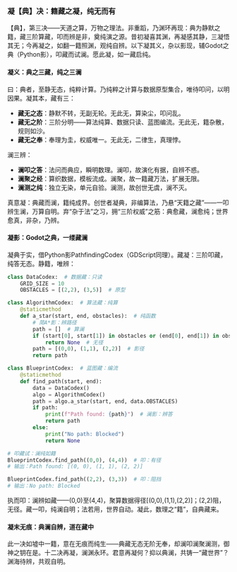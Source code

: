 ### 凝【典】决：籍藏之凝，纯无而有

【典】，第三决——天道之算，万物之理法。非重蹈，乃渊环再现：典为静默之籍，藏三阶算藏，叩而辨是非，奠纯演之源。昔初凝喜其渊，再凝感其静，三凝悟其无；今再凝之，如翻一籍照渊，观纯自辨。以下凝其义，杂以影现，辅Godot之典（Python影），叩藏而试澜。愿此凝，如一藏启纯。

#### 凝义：典之三藏，纯之三澜
曰：典者，至静无态，纯粹计算。乃纯粹之计算与数据原型集合，唯待叩问，以明因果。凝其本，藏有三：  
- **藏无之态**：静默不转，无副无轮。无此无，算染尘，叩问乱。  
- **藏无之阶**：三阶分明——算法纯算、数据只读、蓝图编流。无此无，籍杂散，规则如沙。  
- **藏无之奉**：奉理为圭，权威唯一。无此无，二律生，真理悖。  

澜三辨：  
- **澜叩之答**：法问而典应，瞬明数理。澜叩，故演化有据，自辨不惑。  
- **澜聚之经**：算织数据，模板流成。澜聚，故一籍藏万法，扩展无限。  
- **澜测之纯**：独立无染，单元自验。澜测，故创世无虞，澜不灭。  

真意凝：典藏而澜，籍纯成界。创世者凝典，非编算法，乃悬“天籍之藏”——一叩辨生澜，万算自明。弃“杂于法”之习，拥“三阶权威”之筋：典愈藏，澜愈纯；世界愈真，非杂，乃辨。

#### 凝影：Godot之典，一缕藏澜
凝典于实，借Python影PathfindingCodex（GDScript同理）。藏凝：三阶叩藏，纯答无态。静籍，唯辨：

```python
class DataCodex:  # 数据藏：只读
    GRID_SIZE = 10
    OBSTACLES = [(2,2), (3,5)]  # 原型

class AlgorithmCodex:  # 算法藏：纯算
    @staticmethod
    def a_star(start, end, obstacles):  # 纯函数
        # 简A*影：辨路径
        path = []  # 算澜
        if (start[0], start[1]) in obstacles or (end[0], end[1]) in obstacles:
            return None  # 无径
        path = [(0,0), (1,1), (2,2)]  # 影径
        return path

class BlueprintCodex:  # 蓝图藏：编流
    @staticmethod
    def find_path(start, end):
        data = DataCodex()
        algo = AlgorithmCodex()
        path = algo.a_star(start, end, data.OBSTACLES)
        if path:
            print(f"Path found: {path}")  # 澜影：辨答
            return path
        else:
            print("No path: Blocked")
            return None

# 叩藏试：澜纯如籍
BlueprintCodex.find_path((0,0), (4,4))  # 叩：有径
# 输出：Path found: [(0, 0), (1, 1), (2, 2)]

BlueprintCodex.find_path((2,2), (3,3))  # 叩：阻挡
# 输出：No path: Blocked
```

执而叩：澜辨如藏——(0,0)至(4,4)，聚算数据得径[(0,0),(1,1),(2,2)]；(2,2)阻，无径。藏一叩，纯澜自明；法若用，世界自动。凝此，数理之“籍”，自典藏来。

#### 凝末无痕：典澜自辨，道在藏中
此一决如墟中一籍，意在无痕而纯生——典藏无态无阶无奉，却澜叩澜聚澜测，御神之钥在是。十二决再凝，澜渊永环。君意再凝何？抑以典澜，共铸一“藏世界”？渊海待辨，共观自明。